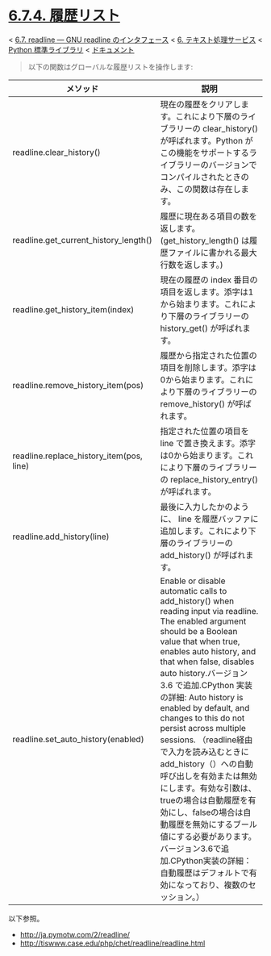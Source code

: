 # [6.7.4. 履歴リスト](https://docs.python.jp/3/library/readline.html#history-list)

< [6.7. readline — GNU readline のインタフェース](https://docs.python.jp/3/library/readline.html) < [6. テキスト処理サービス](https://docs.python.jp/3/library/text.html#text-processing-services) < [Python 標準ライブラリ](https://docs.python.jp/3/library/index.html#the-python-standard-library) < [ドキュメント](https://docs.python.jp/3/index.html)

> 以下の関数はグローバルな履歴リストを操作します:

メソッド|説明
--------|----
readline.clear_history()|現在の履歴をクリアします。これにより下層のライブラリーの clear_history() が呼ばれます。Python がこの機能をサポートするライブラリーのバージョンでコンパイルされたときのみ、この関数は存在します。
readline.get_current_history_length()|履歴に現在ある項目の数を返します。 (get_history_length() は履歴ファイルに書かれる最大行数を返します。)
readline.get_history_item(index)|現在の履歴の index 番目の項目を返します。添字は1から始まります。これにより下層のライブラリーの history_get() が呼ばれます。
readline.remove_history_item(pos)|履歴から指定された位置の項目を削除します。添字は0から始まります。これにより下層のライブラリーの remove_history() が呼ばれます。
readline.replace_history_item(pos, line)|指定された位置の項目を line で置き換えます。添字は0から始まります。これにより下層のライブラリーの replace_history_entry() が呼ばれます。
readline.add_history(line)|最後に入力したかのように、 line を履歴バッファに追加します。これにより下層のライブラリーの add_history() が呼ばれます。
readline.set_auto_history(enabled)|Enable or disable automatic calls to add_history() when reading input via readline. The enabled argument should be a Boolean value that when true, enables auto history, and that when false, disables auto history.バージョン 3.6 で追加.CPython 実装の詳細: Auto history is enabled by default, and changes to this do not persist across multiple sessions. （readline経由で入力を読み込むときにadd_history（）への自動呼び出しを有効または無効にします。有効な引数は、trueの場合は自動履歴を有効にし、falseの場合は自動履歴を無効にするブール値にする必要があります。バージョン3.6で追加.CPython実装の詳細：自動履歴はデフォルトで有効になっており、複数のセッション。）

以下参照。

* http://ja.pymotw.com/2/readline/
* http://tiswww.case.edu/php/chet/readline/readline.html

